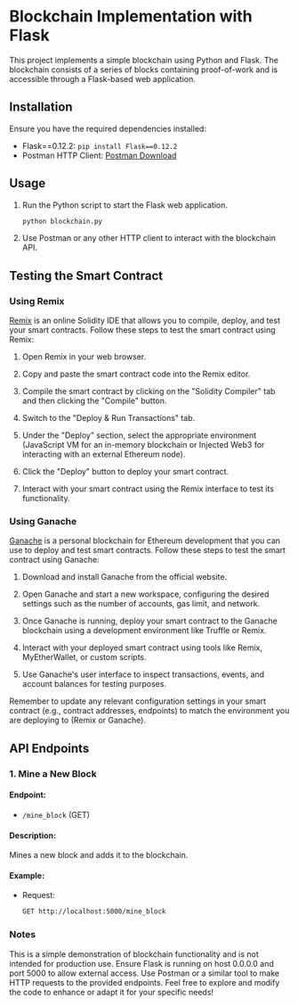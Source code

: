 # Blockchain Implementation with Flask

This project implements a simple blockchain using Python and Flask. The blockchain consists of a series of blocks containing proof-of-work and is accessible through a Flask-based web application.

## Installation

Ensure you have the required dependencies installed:

- Flask==0.12.2: `pip install Flask==0.12.2`
- Postman HTTP Client: [Postman Download](https://www.getpostman.com/)

## Usage

1. Run the Python script to start the Flask web application.
    ```bash
    python blockchain.py
    ```

2. Use Postman or any other HTTP client to interact with the blockchain API.

## Testing the Smart Contract

### Using Remix

[Remix](https://remix.ethereum.org/) is an online Solidity IDE that allows you to compile, deploy, and test your smart contracts. Follow these steps to test the smart contract using Remix:

1. Open Remix in your web browser.

2. Copy and paste the smart contract code into the Remix editor.

3. Compile the smart contract by clicking on the "Solidity Compiler" tab and then clicking the "Compile" button.

4. Switch to the "Deploy & Run Transactions" tab.

5. Under the "Deploy" section, select the appropriate environment (JavaScript VM for an in-memory blockchain or Injected Web3 for interacting with an external Ethereum node).

6. Click the "Deploy" button to deploy your smart contract.

7. Interact with your smart contract using the Remix interface to test its functionality.

### Using Ganache

[Ganache](https://www.trufflesuite.com/ganache) is a personal blockchain for Ethereum development that you can use to deploy and test smart contracts. Follow these steps to test the smart contract using Ganache:

1. Download and install Ganache from the official website.

2. Open Ganache and start a new workspace, configuring the desired settings such as the number of accounts, gas limit, and network.

3. Once Ganache is running, deploy your smart contract to the Ganache blockchain using a development environment like Truffle or Remix.

4. Interact with your deployed smart contract using tools like Remix, MyEtherWallet, or custom scripts.

5. Use Ganache's user interface to inspect transactions, events, and account balances for testing purposes.

Remember to update any relevant configuration settings in your smart contract (e.g., contract addresses, endpoints) to match the environment you are deploying to (Remix or Ganache).

## API Endpoints

### 1. Mine a New Block

#### Endpoint:

- `/mine_block` (GET)

#### Description:

Mines a new block and adds it to the blockchain.

#### Example:

- Request:
  ```bash
  GET http://localhost:5000/mine_block

### Notes
This is a simple demonstration of blockchain functionality and is not intended for production use.
Ensure Flask is running on host 0.0.0.0 and port 5000 to allow external access.
Use Postman or a similar tool to make HTTP requests to the provided endpoints.
Feel free to explore and modify the code to enhance or adapt it for your specific needs!
